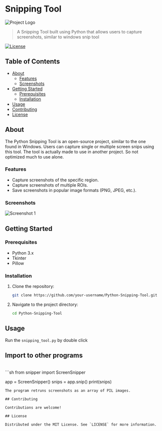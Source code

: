 # Snipping Tool

![Project Logo](path/to/your/logo.png)

> A Snipping Tool built using Python that allows users to capture screenshots, similar to windows snip tool

[![License](https://img.shields.io/badge/license-MIT-blue.svg)](https://opensource.org/licenses/MIT)

## Table of Contents

- [About](#about)
  - [Features](#features)
  - [Screenshots](#screenshots)
- [Getting Started](#getting-started)
  - [Prerequisites](#prerequisites)
  - [Installation](#installation)
- [Usage](#usage)
- [Contributing](#contributing)
- [License](#license)

## About

The Python Snipping Tool is an open-source project, similar to the one found in Windows. Users can capture single or multiple screen snips using this tool. The tool is actually made to use in another project. So not optimized much to use alone.

### Features

- Capture screenshots of the  specific region.
- Capture screenshots of multiple ROIs.
- Save screenshots in popular image formats (PNG, JPEG, etc.).

### Screenshots

![Screenshot 1](screenshots/screenshot1.png)
<!-- Add more screenshots if needed -->

## Getting Started

### Prerequisites

- Python 3.x
 - Tkinter
 - Pillow

### Installation

1. Clone the repository:
   ```sh
   git clone https://github.com/your-username/Python-Snipping-Tool.git
   ```
   
2. Navigate to the project directory:
   ```sh
   cd Python-Snipping-Tool
   ```

## Usage

Run the `snipping_tool.py` by double click

## Import to other programs
<br />
```sh
from snipper import ScreenSnipper

app = ScreenSnipper()
snips = app.snip()
print(snips)
```
The program retruns screenshots as an array of PIL images.

## Contributing

Contributions are welcome!

## License

Distributed under the MIT License. See `LICENSE` for more information.

